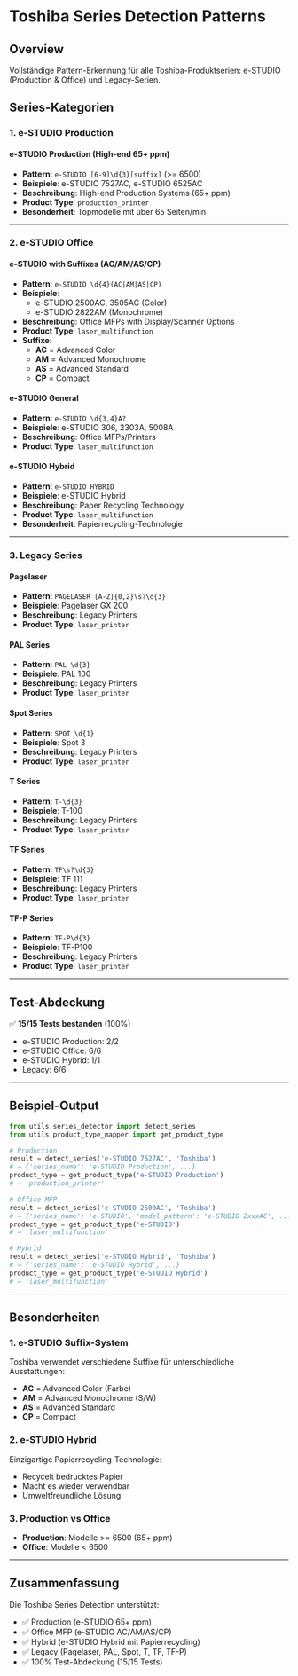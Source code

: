 # Toshiba Series Detection Patterns

## Overview

Vollständige Pattern-Erkennung für alle Toshiba-Produktserien: e-STUDIO (Production & Office) und Legacy-Serien.

## Series-Kategorien

### 1. e-STUDIO Production

#### e-STUDIO Production (High-end 65+ ppm)
- **Pattern**: `e-STUDIO [6-9]\d{3}[suffix]` (>= 6500)
- **Beispiele**: e-STUDIO 7527AC, e-STUDIO 6525AC
- **Beschreibung**: High-end Production Systems (65+ ppm)
- **Product Type**: `production_printer`
- **Besonderheit**: Topmodelle mit über 65 Seiten/min

---

### 2. e-STUDIO Office

#### e-STUDIO with Suffixes (AC/AM/AS/CP)
- **Pattern**: `e-STUDIO \d{4}(AC|AM|AS|CP)`
- **Beispiele**: 
  - e-STUDIO 2500AC, 3505AC (Color)
  - e-STUDIO 2822AM (Monochrome)
- **Beschreibung**: Office MFPs with Display/Scanner Options
- **Product Type**: `laser_multifunction`
- **Suffixe**:
  - **AC** = Advanced Color
  - **AM** = Advanced Monochrome
  - **AS** = Advanced Standard
  - **CP** = Compact

#### e-STUDIO General
- **Pattern**: `e-STUDIO \d{3,4}A?`
- **Beispiele**: e-STUDIO 306, 2303A, 5008A
- **Beschreibung**: Office MFPs/Printers
- **Product Type**: `laser_multifunction`

#### e-STUDIO Hybrid
- **Pattern**: `e-STUDIO HYBRID`
- **Beispiele**: e-STUDIO Hybrid
- **Beschreibung**: Paper Recycling Technology
- **Product Type**: `laser_multifunction`
- **Besonderheit**: Papierrecycling-Technologie

---

### 3. Legacy Series

#### Pagelaser
- **Pattern**: `PAGELASER [A-Z]{0,2}\s?\d{3}`
- **Beispiele**: Pagelaser GX 200
- **Beschreibung**: Legacy Printers
- **Product Type**: `laser_printer`

#### PAL Series
- **Pattern**: `PAL \d{3}`
- **Beispiele**: PAL 100
- **Beschreibung**: Legacy Printers
- **Product Type**: `laser_printer`

#### Spot Series
- **Pattern**: `SPOT \d{1}`
- **Beispiele**: Spot 3
- **Beschreibung**: Legacy Printers
- **Product Type**: `laser_printer`

#### T Series
- **Pattern**: `T-\d{3}`
- **Beispiele**: T-100
- **Beschreibung**: Legacy Printers
- **Product Type**: `laser_printer`

#### TF Series
- **Pattern**: `TF\s?\d{3}`
- **Beispiele**: TF 111
- **Beschreibung**: Legacy Printers
- **Product Type**: `laser_printer`

#### TF-P Series
- **Pattern**: `TF-P\d{3}`
- **Beispiele**: TF-P100
- **Beschreibung**: Legacy Printers
- **Product Type**: `laser_printer`

---

## Test-Abdeckung

✅ **15/15 Tests bestanden** (100%)

- e-STUDIO Production: 2/2
- e-STUDIO Office: 6/6
- e-STUDIO Hybrid: 1/1
- Legacy: 6/6

---

## Beispiel-Output

```python
from utils.series_detector import detect_series
from utils.product_type_mapper import get_product_type

# Production
result = detect_series('e-STUDIO 7527AC', 'Toshiba')
# → {'series_name': 'e-STUDIO Production', ...}
product_type = get_product_type('e-STUDIO Production')
# → 'production_printer'

# Office MFP
result = detect_series('e-STUDIO 2500AC', 'Toshiba')
# → {'series_name': 'e-STUDIO', 'model_pattern': 'e-STUDIO 2xxxAC', ...}
product_type = get_product_type('e-STUDIO')
# → 'laser_multifunction'

# Hybrid
result = detect_series('e-STUDIO Hybrid', 'Toshiba')
# → {'series_name': 'e-STUDIO Hybrid', ...}
product_type = get_product_type('e-STUDIO Hybrid')
# → 'laser_multifunction'
```

---

## Besonderheiten

### 1. **e-STUDIO Suffix-System**
Toshiba verwendet verschiedene Suffixe für unterschiedliche Ausstattungen:
- **AC** = Advanced Color (Farbe)
- **AM** = Advanced Monochrome (S/W)
- **AS** = Advanced Standard
- **CP** = Compact

### 2. **e-STUDIO Hybrid**
Einzigartige Papierrecycling-Technologie:
- Recycelt bedrucktes Papier
- Macht es wieder verwendbar
- Umweltfreundliche Lösung

### 3. **Production vs Office**
- **Production**: Modelle >= 6500 (65+ ppm)
- **Office**: Modelle < 6500

---

## Zusammenfassung

Die Toshiba Series Detection unterstützt:

- ✅ Production (e-STUDIO 65+ ppm)
- ✅ Office MFP (e-STUDIO AC/AM/AS/CP)
- ✅ Hybrid (e-STUDIO Hybrid mit Papierrecycling)
- ✅ Legacy (Pagelaser, PAL, Spot, T, TF, TF-P)
- ✅ 100% Test-Abdeckung (15/15 Tests)
